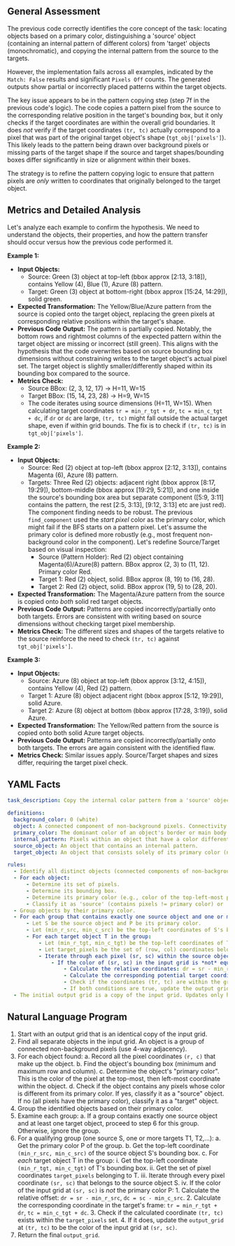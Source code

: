 ## General Assessment

The previous code correctly identifies the core concept of the task: locating objects based on a primary color, distinguishing a 'source' object (containing an internal pattern of different colors) from 'target' objects (monochromatic), and copying the internal pattern from the source to the targets.

However, the implementation fails across all examples, indicated by the `Match: False` results and significant `Pixels Off` counts. The generated outputs show partial or incorrectly placed patterns within the target objects.

The key issue appears to be in the pattern copying step (step 7f in the previous code's logic). The code copies a pattern pixel from the source to the corresponding relative position in the target's bounding box, but it only checks if the target coordinates are within the overall grid boundaries. It does *not* verify if the target coordinates `(tr, tc)` actually correspond to a pixel that was part of the original target object's shape (`tgt_obj['pixels']`). This likely leads to the pattern being drawn over background pixels or missing parts of the target shape if the source and target shapes/bounding boxes differ significantly in size or alignment within their boxes.

The strategy is to refine the pattern copying logic to ensure that pattern pixels are *only* written to coordinates that originally belonged to the target object.

## Metrics and Detailed Analysis

Let's analyze each example to confirm the hypothesis. We need to understand the objects, their properties, and how the pattern transfer should occur versus how the previous code performed it.

**Example 1:**
*   **Input Objects:**
    *   Source: Green (3) object at top-left (bbox approx [2:13, 3:18]), contains Yellow (4), Blue (1), Azure (8) pattern.
    *   Target: Green (3) object at bottom-right (bbox approx [15:24, 14:29]), solid green.
*   **Expected Transformation:** The Yellow/Blue/Azure pattern from the source is copied onto the target object, replacing the green pixels at corresponding relative positions within the target's shape.
*   **Previous Code Output:** The pattern is partially copied. Notably, the bottom rows and rightmost columns of the expected pattern within the target object are missing or incorrect (still green). This aligns with the hypothesis that the code overwrites based on source bounding box dimensions without constraining writes to the target object's actual pixel set. The target object is slightly smaller/differently shaped within its bounding box compared to the source.
*   **Metrics Check:**
    *   Source BBox: (2, 3, 12, 17) -> H=11, W=15
    *   Target BBox: (15, 14, 23, 28) -> H=9, W=15
    *   The code iterates using source dimensions (H=11, W=15). When calculating target coordinates `tr = min_r_tgt + dr`, `tc = min_c_tgt + dc`, if `dr` or `dc` are large, `(tr, tc)` might fall outside the actual target shape, even if within grid bounds. The fix is to check if `(tr, tc)` is in `tgt_obj['pixels']`.

**Example 2:**
*   **Input Objects:**
    *   Source: Red (2) object at top-left (bbox approx [2:12, 3:13]), contains Magenta (6), Azure (8) pattern.
    *   Targets: Three Red (2) objects: adjacent right (bbox approx [8:17, 19:29]), bottom-middle (bbox approx [19:29, 5:21]), and one inside the source's bounding box area but separate component ([5:9, 3:11] contains the pattern, the rest [2:5, 3:13], [9:12, 3:13] etc are just red). The component finding needs to be robust. The previous `find_component` used the *start pixel* color as the primary color, which might fail if the BFS starts on a pattern pixel. Let's assume the primary color is defined more robustly (e.g., most frequent non-background color in the component). Let's redefine Source/Target based on visual inspection:
        *   Source (Pattern Holder): Red (2) object containing Magenta(6)/Azure(8) pattern. BBox approx (2, 3) to (11, 12). Primary color Red.
        *   Target 1: Red (2) object, solid. BBox approx (8, 19) to (16, 28).
        *   Target 2: Red (2) object, solid. BBox approx (19, 5) to (28, 20).
*   **Expected Transformation:** The Magenta/Azure pattern from the source is copied onto *both* solid red target objects.
*   **Previous Code Output:** Patterns are copied incorrectly/partially onto both targets. Errors are consistent with writing based on source dimensions without checking target pixel membership.
*   **Metrics Check:** The different sizes and shapes of the targets relative to the source reinforce the need to check `(tr, tc)` against `tgt_obj['pixels']`.

**Example 3:**
*   **Input Objects:**
    *   Source: Azure (8) object at top-left (bbox approx [3:12, 4:15]), contains Yellow (4), Red (2) pattern.
    *   Target 1: Azure (8) object adjacent right (bbox approx [5:12, 19:29]), solid Azure.
    *   Target 2: Azure (8) object at bottom (bbox approx [17:28, 3:19]), solid Azure.
*   **Expected Transformation:** The Yellow/Red pattern from the source is copied onto both solid Azure target objects.
*   **Previous Code Output:** Patterns are copied incorrectly/partially onto both targets. The errors are again consistent with the identified flaw.
*   **Metrics Check:** Similar issues apply. Source/Target shapes and sizes differ, requiring the target pixel check.

## YAML Facts


```yaml
task_description: Copy the internal color pattern from a 'source' object onto one or more 'target' objects that share the same primary color.

definitions:
  background_color: 0 (white)
  object: A connected component of non-background pixels. Connectivity is 4-directional (up, down, left, right).
  primary_color: The dominant color of an object's border or main body. For this task, it appears to be the color of the pixels forming the outer layer or the majority color if ambiguous. Alternatively, using the color of the top-left-most pixel of the object component works if the component finding correctly identifies all pixels.
  internal_pattern: Pixels within an object that have a color different from its primary color.
  source_object: An object that contains an internal pattern.
  target_object: An object that consists solely of its primary color (no internal pattern).

rules:
  - Identify all distinct objects (connected components of non-background pixels) in the input grid.
  - For each object:
      - Determine its set of pixels.
      - Determine its bounding box.
      - Determine its primary color (e.g., color of the top-left-most pixel of the component).
      - Classify it as 'source' (contains pixels != primary color) or 'target' (all pixels == primary color).
  - Group objects by their primary color.
  - For each group that contains exactly one source object and one or more target objects:
      - Let S be the source object and P be its primary color.
      - Let (min_r_src, min_c_src) be the top-left coordinates of S's bounding box.
      - For each target object T in the group:
          - Let (min_r_tgt, min_c_tgt) be the top-left coordinates of T's bounding box.
          - Let target_pixels be the set of (row, col) coordinates belonging to T.
          - Iterate through each pixel (sr, sc) within the source object S:
              - If the color of (sr, sc) in the input grid is *not* equal to the primary color P (i.e., it's part of the internal pattern):
                  - Calculate the relative coordinates: dr = sr - min_r_src, dc = sc - min_c_src.
                  - Calculate the corresponding potential target coordinates: tr = min_r_tgt + dr, tc = min_c_tgt + dc.
                  - Check if the coordinates (tr, tc) are within the grid boundaries AND if (tr, tc) is in the set target_pixels.
                  - If both conditions are true, update the output grid at (tr, tc) with the color of the source pixel (sr, sc).
  - The initial output grid is a copy of the input grid. Updates only happen where pattern pixels are copied onto valid target pixels.

```


## Natural Language Program

1.  Start with an output grid that is an identical copy of the input grid.
2.  Find all separate objects in the input grid. An object is a group of connected non-background pixels (use 4-way adjacency).
3.  For each object found:
    a.  Record all the pixel coordinates `(r, c)` that make up the object.
    b.  Find the object's bounding box (minimum and maximum row and column).
    c.  Determine the object's "primary color". This is the color of the pixel at the top-most, then left-most coordinate within the object.
    d.  Check if the object contains any pixels whose color is different from its primary color. If yes, classify it as a "source" object. If no (all pixels have the primary color), classify it as a "target" object.
4.  Group the identified objects based on their primary color.
5.  Examine each group:
    a.  If a group contains exactly one source object and at least one target object, proceed to step 6 for this group. Otherwise, ignore the group.
6.  For a qualifying group (one source S, one or more targets T1, T2,...):
    a.  Get the primary color P of the group.
    b.  Get the top-left coordinate `(min_r_src, min_c_src)` of the source object S's bounding box.
    c.  For *each* target object T in the group:
        i.  Get the top-left coordinate `(min_r_tgt, min_c_tgt)` of T's bounding box.
        ii. Get the set of pixel coordinates `target_pixels` belonging to T.
        iii. Iterate through every pixel coordinate `(sr, sc)` that belongs to the source object S.
        iv. If the color of the input grid at `(sr, sc)` is *not* the primary color P:
            1.  Calculate the relative offset: `dr = sr - min_r_src`, `dc = sc - min_c_src`.
            2.  Calculate the corresponding coordinate in the target's frame: `tr = min_r_tgt + dr`, `tc = min_c_tgt + dc`.
            3.  Check if the calculated coordinate `(tr, tc)` exists within the `target_pixels` set.
            4.  If it does, update the `output_grid` at `(tr, tc)` to be the color of the input grid at `(sr, sc)`.
7.  Return the final `output_grid`.